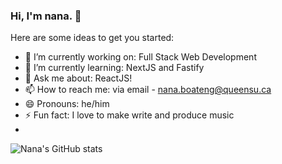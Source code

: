 ### Hi, I'm **nana**. 👋

Here are some ideas to get you started:

- 🔭 I’m currently working on: Full Stack Web Development
- 🌱 I’m currently learning: NextJS and Fastify
- 💬 Ask me about: ReactJS!
- 📫 How to reach me: via email - nana.boateng@queensu.ca
- 😄 Pronouns: he/him
- ⚡ Fun fact: I love to make write and produce music
- 
![Nana's GitHub stats](https://github-readme-stats.vercel.app/api?username=nana-boateng&show_icons=true)
